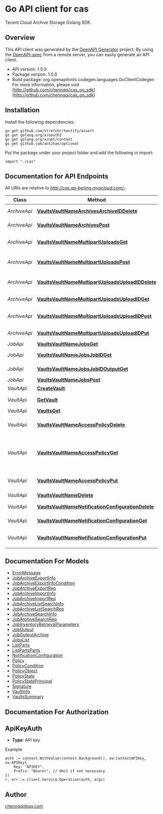 # Go API client for cas

Tecent Cloud Archive Storage Golang SDK.

## Overview
This API client was generated by the [OpenAPI Generator](https://openapi-generator.tech) project.  By using the [OpenAPI-spec](https://www.openapis.org/) from a remote server, you can easily generate an API client.

- API version: 1.5.0
- Package version: 1.0.0
- Build package: org.openapitools.codegen.languages.GoClientCodegen
For more information, please visit [http://github.com/chennqqi/cas_go_sdk](http://github.com/chennqqi/cas_go_sdk)

## Installation

Install the following dependencies:

```shell
go get github.com/stretchr/testify/assert
go get golang.org/x/oauth2
go get golang.org/x/net/context
go get github.com/antihax/optional
```

Put the package under your project folder and add the following in import:

```golang
import "./cas"
```

## Documentation for API Endpoints

All URIs are relative to *http://cas.ap-beijing.myqcloud.com/-*

Class | Method | HTTP request | Description
------------ | ------------- | ------------- | -------------
*ArchiveApi* | [**VaultsVaultNameArchivesArchiveIDDelete**](docs/ArchiveApi.md#vaultsvaultnamearchivesarchiveiddelete) | **Delete** /vaults/{VaultName}/archives/{ArchiveID} | Delete Archive
*ArchiveApi* | [**VaultsVaultNameArchivesPost**](docs/ArchiveApi.md#vaultsvaultnamearchivespost) | **Post** /vaults/{VaultName}/archives | Upload Archive
*ArchiveApi* | [**VaultsVaultNameMultipartUploadsGet**](docs/ArchiveApi.md#vaultsvaultnamemultipartuploadsget) | **Get** /vaults/{VaultName}/multipart-uploads | List Multipart Uploads
*ArchiveApi* | [**VaultsVaultNameMultipartUploadsPost**](docs/ArchiveApi.md#vaultsvaultnamemultipartuploadspost) | **Post** /vaults/{VaultName}/multipart-uploads | Initiate Multipart Upload
*ArchiveApi* | [**VaultsVaultNameMultipartUploadsUploadIDDelete**](docs/ArchiveApi.md#vaultsvaultnamemultipartuploadsuploadiddelete) | **Delete** /vaults/{VaultName}/multipart-uploads/{uploadID} | Abort Multipart Upload
*ArchiveApi* | [**VaultsVaultNameMultipartUploadsUploadIDGet**](docs/ArchiveApi.md#vaultsvaultnamemultipartuploadsuploadidget) | **Get** /vaults/{VaultName}/multipart-uploads/{uploadID} | List Parts
*ArchiveApi* | [**VaultsVaultNameMultipartUploadsUploadIDPost**](docs/ArchiveApi.md#vaultsvaultnamemultipartuploadsuploadidpost) | **Post** /vaults/{VaultName}/multipart-uploads/{uploadID} | Complete Multipart Upload
*ArchiveApi* | [**VaultsVaultNameMultipartUploadsUploadIDPut**](docs/ArchiveApi.md#vaultsvaultnamemultipartuploadsuploadidput) | **Put** /vaults/{VaultName}/multipart-uploads/{uploadID} | Upload Part
*JobApi* | [**VaultsVaultNameJobsGet**](docs/JobApi.md#vaultsvaultnamejobsget) | **Get** /vaults/{VaultName}/jobs | List Job
*JobApi* | [**VaultsVaultNameJobsJobIDGet**](docs/JobApi.md#vaultsvaultnamejobsjobidget) | **Get** /vaults/{VaultName}/jobs/&lt;JobID&gt; | Describe Job
*JobApi* | [**VaultsVaultNameJobsJobIDOutputGet**](docs/JobApi.md#vaultsvaultnamejobsjobidoutputget) | **Get** /vaults/{VaultName}/jobs/&lt;JobID&gt;/output | Get Job Output
*JobApi* | [**VaultsVaultNameJobsPost**](docs/JobApi.md#vaultsvaultnamejobspost) | **Post** /vaults/{VaultName}/jobs | Initiate Job
*VaultApi* | [**CreateVault**](docs/VaultApi.md#createvault) | **Put** /vaults/{VaultName} | 创建vault
*VaultApi* | [**GetVault**](docs/VaultApi.md#getvault) | **Get** /vaults/{VaultName} | Describe Vault
*VaultApi* | [**VaultsGet**](docs/VaultApi.md#vaultsget) | **Get** /vaults | List Vaults
*VaultApi* | [**VaultsVaultNameAccessPolicyDelete**](docs/VaultApi.md#vaultsvaultnameaccesspolicydelete) | **Delete** /vaults/{VaultName}/access-policy | Delete Vault Access Policy
*VaultApi* | [**VaultsVaultNameAccessPolicyGet**](docs/VaultApi.md#vaultsvaultnameaccesspolicyget) | **Get** /vaults/{VaultName}/access-policy | Get Vault Access Policy 请求读取一个 Vault 的权限
*VaultApi* | [**VaultsVaultNameAccessPolicyPut**](docs/VaultApi.md#vaultsvaultnameaccesspolicyput) | **Put** /vaults/{VaultName}/access-policy | Set Vault Access Policy
*VaultApi* | [**VaultsVaultNameDelete**](docs/VaultApi.md#vaultsvaultnamedelete) | **Delete** /vaults/{VaultName} | 删除vault
*VaultApi* | [**VaultsVaultNameNotificationConfigurationDelete**](docs/VaultApi.md#vaultsvaultnamenotificationconfigurationdelete) | **Delete** /vaults/{VaultName}/notification-configuration | Delete Vault Notifications
*VaultApi* | [**VaultsVaultNameNotificationConfigurationGet**](docs/VaultApi.md#vaultsvaultnamenotificationconfigurationget) | **Get** /vaults/{VaultName}/notification-configuration | Get Vault Notifications
*VaultApi* | [**VaultsVaultNameNotificationConfigurationPut**](docs/VaultApi.md#vaultsvaultnamenotificationconfigurationput) | **Put** /vaults/{VaultName}/notification-configuration | Set Vault Access Policy


## Documentation For Models

 - [ErrorMessage](docs/ErrorMessage.md)
 - [JobArchiveExportInfo](docs/JobArchiveExportInfo.md)
 - [JobArchiveExportInfoCondition](docs/JobArchiveExportInfoCondition.md)
 - [JobArchiveExportReq](docs/JobArchiveExportReq.md)
 - [JobArchiveImportInfo](docs/JobArchiveImportInfo.md)
 - [JobArchiveImportReq](docs/JobArchiveImportReq.md)
 - [JobArchiveListSearchInfo](docs/JobArchiveListSearchInfo.md)
 - [JobArchiveListSearchReq](docs/JobArchiveListSearchReq.md)
 - [JobArchiveSearchInfo](docs/JobArchiveSearchInfo.md)
 - [JobArchiveSearchReq](docs/JobArchiveSearchReq.md)
 - [JobInventoryRetrievalParameters](docs/JobInventoryRetrievalParameters.md)
 - [JobOutput](docs/JobOutput.md)
 - [JobOutputArchive](docs/JobOutputArchive.md)
 - [JobsList](docs/JobsList.md)
 - [ListParts](docs/ListParts.md)
 - [ListPartsParts](docs/ListPartsParts.md)
 - [NotificationConfiguration](docs/NotificationConfiguration.md)
 - [Policy](docs/Policy.md)
 - [PolicyCondition](docs/PolicyCondition.md)
 - [PolicyObject](docs/PolicyObject.md)
 - [PolicyState](docs/PolicyState.md)
 - [PolicyStatePrincipal](docs/PolicyStatePrincipal.md)
 - [Signature](docs/Signature.md)
 - [VaultInfo](docs/VaultInfo.md)
 - [VaultsSummary](docs/VaultsSummary.md)


## Documentation For Authorization



## ApiKeyAuth

- **Type**: API key

Example

```golang
auth := context.WithValue(context.Background(), sw.ContextAPIKey, sw.APIKey{
    Key: "APIKEY",
    Prefix: "Bearer", // Omit if not necessary.
})
r, err := client.Service.Operation(auth, args)
```



## Author

chennqqi@qq.com

